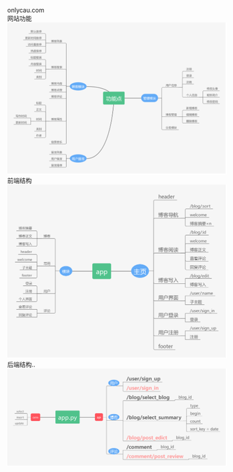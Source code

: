 onlycau.com  
网站功能  
![alt](about/content.png)  
前端结构  
![alt](about/front_end.png)
后端结构..
![alt](about/back_end.png)